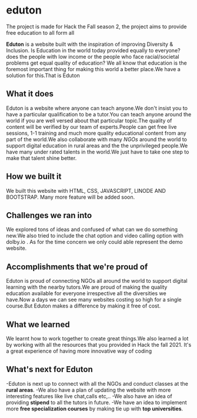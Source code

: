# eduton
The project is made for Hack the Fall season 2, the project aims to provide free education to all form all

**Eduton** is a website built with the inspiration of improving Diversity & Inclusion. Is Education in the world today  provided equally to everyone?does the people with low income or the people who face racial/societal problems get equal quality of education? We all know that education is the foremost important thing for making this world a better place.We have a solution for this.That is Eduton

## What it does
Eduton is a website where anyone can teach anyone.We don't insist you to have a particular qualification to be a tutor.You can teach anyone around the world if you are well versed about that particular topic.The quality of content will be verified by our team of experts.People can get free live sessions, 1-1 training and much more quality educational content from any part of the world.We also collaborate with many *NGOs* around the world to support digital education in rural areas and the the unprivileged people.We have many under rated talents in the world.We just have to take one step to make that talent shine better.

## How we built it
We built this website with HTML, CSS, JAVASCRIPT, LINODE AND BOOTSTRAP. Many more feature will be added soon.

## Challenges we ran into
We explored tons of ideas and confused of what can we do something new.We also tried to include the chat option and video calling option with dolby.io . As for the time concern we only could able represent the demo website.

## Accomplishments that we're proud of
Eduton is proud of connecting NGOs all around the world to support digital learning with the nearby tutors.We are proud of making the quality education available for everyone irrespective all the diversities we have.Now a days we can see many websites costing so high for a single course.But Eduton makes a difference by making it free of cost.

## What we learned
We learnt how to work together to create great things.We also learned a lot by working with all the resources that you provided in Hack the fall 2021. It's a great experience of having more innovative way of coding

## What's next for Eduton
-Eduton is next up to connect with all the NGOs and conduct classes at the **rural areas**.
-We also have a plan of updating the website with more interesting features like live chat,calls etc,..
-We also have an idea of providing **stipend** to all the tutors in future.
-We have an idea to implement more **free specialization courses** by making tie up with **top universities**.

